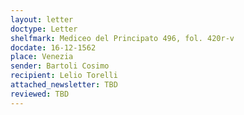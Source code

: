 ```yaml
---
layout: letter
doctype: Letter
shelfmark: Mediceo del Principato 496, fol. 420r-v
docdate: 16-12-1562
place: Venezia
sender: Bartoli Cosimo
recipient: Lelio Torelli
attached_newsletter: TBD
reviewed: TBD
---
```


